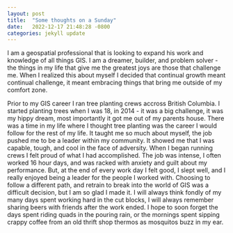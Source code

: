 ```yaml
---
layout: post
title:  "Some thoughts on a Sunday"
date:   2022-12-17 21:48:28 -0800
categories: jekyll update
---
```


I am a geospatial professional that is looking to expand his work and knowledge of all things GIS. I am a dreamer, builder, and problem solver - the things in my life that give me the greatest joys are those that challenge me. When I realized this about myself I decided that continual growth meant continual challenge, it meant embracing things that bring me outside of my comfort zone. 

Prior to my GIS career I ran tree planting crews accross British Columbia. I started planting trees when I was 18, in 2014 - it was a big challenge, it was my hippy dream, most importantly it got me out of my parents house. There was a time in my life where I thought tree planting was the career I would follow for the rest of my life. It taught me so much about myself, the job pushed me to be a leader within my community. It showed me that I was capable, tough, and cool in the face of adversity. When I began running crews I felt proud of what I had accomplished. The job was intense, I often worked 16 hour days, and was racked with anxiety and guilt about my performance. But, at the end of every work day I felt good, I slept well, and I really enjoyed being a leader for the people I worked with. Choosing to follow a different path, and retrain to break into the world of GIS was a difficult decision, but I am so glad I made it. I will always think fondly of my many days spent working hard in the cut blocks, I will always remember sharing beers with friends after the work ended. I hope to soon forget the days spent riding quads in the pouring rain, or the mornings spent sipping crappy coffee from an old thrift shop thermos as mosquitos buzz in my ear. 



